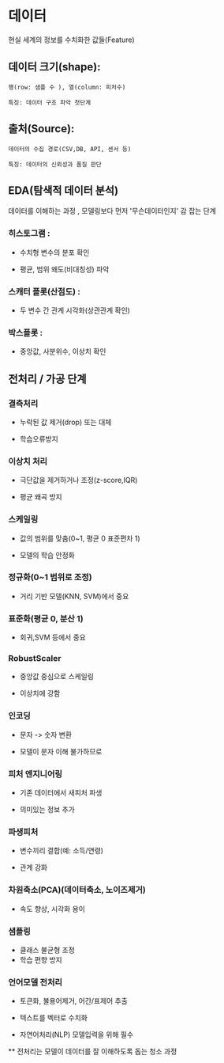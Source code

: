 # 데이터

현실 세계의 정보를 수치화한 값들(Feature)


## 데이터 크기(shape): 

    행(row: 샘플 수 ), 열(column: 피처수)

    특징: 데이터 구조 파악 첫단계

## 출처(Source):

    데이터의 수집 경로(CSV,DB, API, 센서 등)

    특징: 데이터의 신뢰성과 품질 판단

## EDA(탐색적 데이터 분석)
데이터를 이해하는 과정 , 모델링보다 먼저 '무슨데이터인지' 감 잡는 단계

### 히스토그램 :

- 수치형 변수의 분포 확인

- 평균, 범위 왜도(비대칭성) 파악

### 스캐터 플롯(산점도) :

- 두 변수 간 관계 시각화(상관관계 확인)

### 박스플롯 :

- 중앙값, 사분위수, 이상치 확인

## 전처리 / 가공 단계

### 결측처리
- 누락된 값 제거(drop) 또는 대체

- 학습오류방지

### 이상치 처리
- 극단값을 제거하거나 조정(z-score,IQR)

- 평균 왜곡 방지

### 스케일링
- 값의 범위를 맞춤(0~1, 평균 0 표준편차 1)

- 모델의 학습 안정화

### 정규화(0~1 범위로 조정)
- 거리 기반 모델(KNN, SVM)에서 중요

### 표준화(평균 0, 분산 1)
- 회귀,SVM 등에서 중요

### RobustScaler
- 중앙값 중심으로 스케일링

- 이상치에 강함

### 인코딩
- 문자 -> 숫자 변환

- 모델이 문자 이해 불가하므로

### 피처 엔지니어링
- 기존 데이터에서 새피처 파생

- 의미있는 정보 추가

### 파생피처

- 변수끼리 결합(예: 소득/연령)

- 관계 강화

### 차원축소(PCA)(데이터축소, 노이즈제거)
- 속도 향상, 시각화 용이

### 샘플링
- 클래스 불균형 조정
- 학습 편향 방지

### 언어모델 전처리
- 토큰화, 불용어제거, 어간/표제어 추출

- 텍스트를 벡터로 수치화

- 자연어처리(NLP) 모델입력을 위해 필수

** 전처리는 모델이 데이터를 잘 이해하도록 돕는 청소 과정




